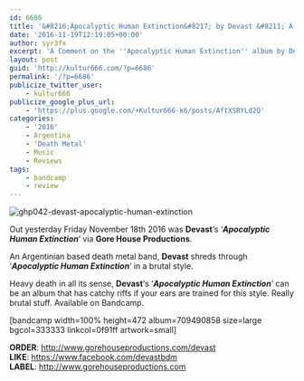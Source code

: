 ```yaml
---
id: 6686
title: '&#8216;Apocalyptic Human Extinction&#8217; by Devast &#8211; A Comment'
date: '2016-11-19T12:19:05+00:00'
author: syr3fx
excerpt: 'A Comment on the ''Apocalyptic Human Extinction'' album by Devast (2016).'
layout: post
guid: 'http://kultur666.com/?p=6686'
permalink: '/?p=6686'
publicize_twitter_user:
    - kultur666
publicize_google_plus_url:
    - 'https://plus.google.com/+Kultur666-k6/posts/AftXSRYLd2Q'
categories:
    - '2016'
    - Argentina
    - 'Death Metal'
    - Music
    - Reviews
tags:
    - bandcamp
    - review
---
```


![ghp042-devast-apocalyptic-human-extinction](http://localhost:8080/wp-content/uploads/2016/11/ghp042-devast-apocalyptic-human-extinction.jpg?w=680)

Out yesterday Friday November 18th 2016 was **Devast**‘s ‘***Apocalyptic Human Extinction***‘ via **Gore House Productions**.

An Argentinian based death metal band, **Devast** shreds through ‘***Apocalyptic Human Extinction***‘ in a brutal style.

Heavy death in all its sense, **Devast**‘s ‘***Apocalyptic Human Extinction***‘ can be an album that has catchy riffs if your ears are trained for this style. Really brutal stuff. Available on Bandcamp.

\[bandcamp width=100% height=472 album=709490858 size=large bgcol=333333 linkcol=0f91ff artwork=small\]

**ORDER**: <http://www.gorehouseproductions.com/devast>  
**LIKE**: <https://www.facebook.com/devastbdm>  
**LABEL**: <http://www.gorehouseproductions.com>
